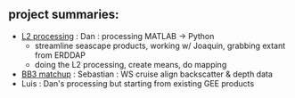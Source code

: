 ## project summaries:
* [L2 processing](https://github.com/USF-IMARS/l2-processing) : Dan       : processing MATLAB -> Python
    * streamline seascape products, working w/ Joaquin, grabbing extant from ERDDAP
    * doing the L2 processing, create means, do mapping
* [BB3 matchup](https://github.com/USF-IMARS/bb3_matchup) : Sebastian : WS cruise align backscatter & depth data
* Luis      : Dan's processing but starting from existing GEE products
